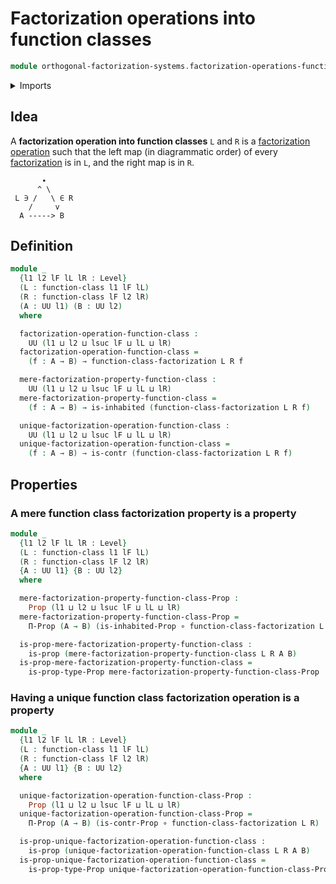 # Factorization operations into function classes

```agda
module orthogonal-factorization-systems.factorization-operations-function-classes where
```

<details><summary>Imports</summary>

```agda
open import foundation.contractible-types
open import foundation.function-types
open import foundation.inhabited-types
open import foundation.propositions
open import foundation.universe-levels

open import orthogonal-factorization-systems.factorizations-of-maps
open import orthogonal-factorization-systems.factorizations-of-maps-function-classes
open import orthogonal-factorization-systems.function-classes
```

</details>

## Idea

A **factorization operation into function classes** `L` and `R` is a
[factorization operation](orthogonal-factorization-systems.factorization-operations.md)
such that the left map (in diagrammatic order) of every
[factorization](orthogonal-factorization-systems.factorizations-of-maps.md) is
in `L`, and the right map is in `R`.

```text
       ∙
      ^ \
 L ∋ /   \ ∈ R
    /     v
  A -----> B
```

## Definition

```agda
module _
  {l1 l2 lF lL lR : Level}
  (L : function-class l1 lF lL)
  (R : function-class lF l2 lR)
  (A : UU l1) (B : UU l2)
  where

  factorization-operation-function-class :
    UU (l1 ⊔ l2 ⊔ lsuc lF ⊔ lL ⊔ lR)
  factorization-operation-function-class =
    (f : A → B) → function-class-factorization L R f

  mere-factorization-property-function-class :
    UU (l1 ⊔ l2 ⊔ lsuc lF ⊔ lL ⊔ lR)
  mere-factorization-property-function-class =
    (f : A → B) → is-inhabited (function-class-factorization L R f)

  unique-factorization-operation-function-class :
    UU (l1 ⊔ l2 ⊔ lsuc lF ⊔ lL ⊔ lR)
  unique-factorization-operation-function-class =
    (f : A → B) → is-contr (function-class-factorization L R f)
```

## Properties

### A mere function class factorization property is a property

```agda
module _
  {l1 l2 lF lL lR : Level}
  (L : function-class l1 lF lL)
  (R : function-class lF l2 lR)
  {A : UU l1} {B : UU l2}
  where

  mere-factorization-property-function-class-Prop :
    Prop (l1 ⊔ l2 ⊔ lsuc lF ⊔ lL ⊔ lR)
  mere-factorization-property-function-class-Prop =
    Π-Prop (A → B) (is-inhabited-Prop ∘ function-class-factorization L R)

  is-prop-mere-factorization-property-function-class :
    is-prop (mere-factorization-property-function-class L R A B)
  is-prop-mere-factorization-property-function-class =
    is-prop-type-Prop mere-factorization-property-function-class-Prop
```

### Having a unique function class factorization operation is a property

```agda
module _
  {l1 l2 lF lL lR : Level}
  (L : function-class l1 lF lL)
  (R : function-class lF l2 lR)
  {A : UU l1} {B : UU l2}
  where

  unique-factorization-operation-function-class-Prop :
    Prop (l1 ⊔ l2 ⊔ lsuc lF ⊔ lL ⊔ lR)
  unique-factorization-operation-function-class-Prop =
    Π-Prop (A → B) (is-contr-Prop ∘ function-class-factorization L R)

  is-prop-unique-factorization-operation-function-class :
    is-prop (unique-factorization-operation-function-class L R A B)
  is-prop-unique-factorization-operation-function-class =
    is-prop-type-Prop unique-factorization-operation-function-class-Prop
```
